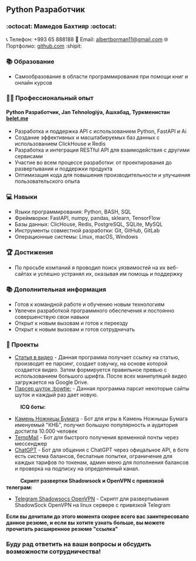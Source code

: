 ## Python Разработчик

### :octocat: Мамедов Бахтияр :octocat:

📞 Телефон: +993 65 888188
📧 Email: albertborman11@gmail.com
🌐 Портфолио: [github.com](https://github.com/albertborman11) :shipit:

### 📚 Образование

- Самообразование в области программирования при помощи книг и онлайн курсов

### 👨‍💻 Профессиональный опыт

#### Python Разработчик, Jan Tehnologiýa, Ашхабад, Туркменистан [belet.me](https://belet.me/)

- Разработка и поддержка API с использованием Python, FastAPI и Ai
- Создание эффективных и масштабируемых баз данных с использованием ClickHouse и Redis
- Разработка и интеграция RESTful API для взаимодействия с другими сервисами
- Участие во всем процессе разработки: от проектирования до развертывания и поддержки продукта
- Оптимизация кода для повышения производительности и улучшения пользовательского опыта

### 💻 Навыки

- Языки программирования: Python, BASH, SQL
- Фреймворки: FastAPI, numpy, pandas, sklearn, TensorFlow
- Базы данных: ClicHouse, Redis, PostgreSQL, SQLite, MySQL
- Инструменты совместной разработки: Git, GitHub, GitLab
- Операционные системы: Linux, macOS, Windows

### 🏆 Достижения

- По просьбе компаний я проводил поиск уязвимостей на их веб-сайтах и успешно устранял их, оказывая им помощь и поддержку

### 📚 Дополнительная информация

- Готов к командной работе и обучению новым технологиям
- Увлечен разработкой программного обеспечения и постоянно совершенствую свои навыки
- Открыт к новым вызовам и готов к переезду
- Открыт к новым вызовам и готов сотрудничать 

### 📃 Проекты

- [Статья в видео](https://github.com/AlbertBorman11/article-to-video) - Данная программа получает ссылку на статью, производит ее парсинг, создает озвучку, на основе которой создается видео. Затем формируется правильное превью с использованием большого шрифта. После всех манипуляций видео загружается на Google Drive.
- [Парсер шуток :bowtie:](https://github.com/AlbertBorman11/joke-parser) - Данная программа парсит некоторые сайты шуток и каждый раз дает новую.

ㅤㅤㅤ**ICQ боты:**
- [Камень Ножницы Бумага](https://github.com/AlbertBorman11/icq-game-bot-KNB) - Бот для игры в Камень Ножныцы Бумага именуемый "КНБ", получил большую популярность и аудитория достигла 10.000 человек
- [TempMail](https://github.com/AlbertBorman11/icq-bot-tempmail) - Бот для быстрого получения временной почты через мессенджер
- [ChatGPT](https://github.com/AlbertBorman11/icq-bot-chatgpt) - Бот для общения с ChatGPT через офицальное API, в боте есть система балансов, беслатные попытки, ограничение для каждых тарифов по токенам, админ меню для пополнения балансов и проверка на подписку на определенный канал.

ㅤㅤㅤ**Скрипт развертки Shadowsock и OpenVPN с привязкой телеграм:**
- [Telegram Shadowsocs OpenVPN](https://github.com/mamed0v/shadowsocks-open-vpn-panel) - Скрипт для развертывания ShadowSock OpenVPN на linux сервере с привязкой Telegram

**Если вы дочитали до этого момента скорее всего вас заинтересовало данное резюме, и если вы хотите узнать больше, вы можете прочитать расширенное резюме "ссылка"**

### Буду рад ответить на ваши вопросы и обсудить возможности сотрудничества!
